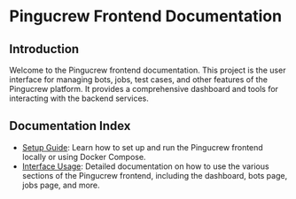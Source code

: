 # Pingucrew Frontend Documentation

## Introduction

Welcome to the Pingucrew frontend documentation. This project is the user interface for managing bots, jobs, test cases, and other features of the Pingucrew platform. It provides a comprehensive dashboard and tools for interacting with the backend services.

## Documentation Index

- [Setup Guide](docs/setup.md): Learn how to set up and run the Pingucrew frontend locally or using Docker Compose.
- [Interface Usage](docs/interface.md): Detailed documentation on how to use the various sections of the Pingucrew frontend, including the dashboard, bots page, jobs page, and more.
